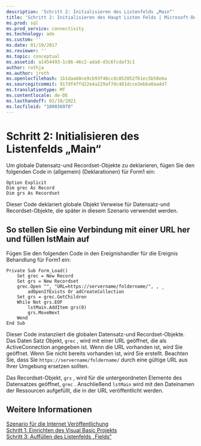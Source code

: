 ```yaml
---
description: 'Schritt 2: Initialisieren des Listenfelds „Main“'
title: 'Schritt 2: Initialisieren des Haupt Listen Felds | Microsoft-Dokumentation'
ms.prod: sql
ms.prod_service: connectivity
ms.technology: ado
ms.custom: ''
ms.date: 01/19/2017
ms.reviewer: ''
ms.topic: conceptual
ms.assetid: a1454493-1c86-46c2-ada8-d3c6fcdaf3c1
author: rothja
ms.author: jroth
ms.openlocfilehash: 1b1daa60ce9cb93f46ccdc852052f61ec5b58e6a
ms.sourcegitcommit: 917df4ffd22e4a229af7dc481dcce3ebba0aa4d7
ms.translationtype: MT
ms.contentlocale: de-DE
ms.lasthandoff: 02/10/2021
ms.locfileid: "100036970"
---
```

# <a name="step-2-initialize-the-main-list-box"></a>Schritt 2: Initialisieren des Listenfelds „Main“
Um globale Datensatz-und Recordset-Objekte zu deklarieren, fügen Sie den folgenden Code in (allgemein) (Deklarationen) für Form1 ein:  
  
```  
Option Explicit  
Dim grec As Record  
Dim grs As Recordset  
```  
  
 Dieser Code deklariert globale Objekt Verweise für Datensatz-und Recordset-Objekte, die später in diesem Szenario verwendet werden.  
  
## <a name="to-connect-to-a-url-and-populate-lstmain"></a>So stellen Sie eine Verbindung mit einer URL her und füllen lstMain auf  
 Fügen Sie den folgenden Code in den Ereignishandler für die Ereignis Behandlung für Form1 ein:  
  
```  
Private Sub Form_Load()  
    Set grec = New Record  
    Set grs = New Recordset  
    grec.Open "", "URL=https://servername/foldername/", , _  
        adOpenIfExists Or adCreateCollection  
    Set grs = grec.GetChildren  
    While Not grs.EOF  
        lstMain.AddItem grs(0)  
        grs.MoveNext  
    Wend  
End Sub  
```  
  
 Dieser Code instanziiert die globalen Datensatz-und Recordset-Objekte. Das Daten Satz Objekt, `grec` , wird mit einer URL geöffnet, die als ActiveConnection angegeben ist. Wenn die URL vorhanden ist, wird Sie geöffnet. Wenn Sie nicht bereits vorhanden ist, wird Sie erstellt. Beachten Sie, dass Sie `https://servername/foldername/` durch eine gültige URL aus Ihrer Umgebung ersetzen sollten.  
  
 Das Recordset-Objekt, `grs` , wird für die untergeordneten Elemente des Datensatzes geöffnet, `grec` . Anschließend `lstMain` wird mit den Dateinamen der Ressourcen aufgefüllt, die in der URL veröffentlicht werden.  
  
## <a name="see-also"></a>Weitere Informationen  
 [Szenario für die Internet Veröffentlichung](../../../ado/guide/data/internet-publishing-scenario.md)   
 [Schritt 1: Einrichten des Visual Basic Projekts](../../../ado/guide/data/step-1-set-up-the-visual-basic-project.md)   
 [Schritt 3: Auffüllen des Listenfelds „Fields“](../../../ado/guide/data/step-3-populate-the-fields-list-box.md)
